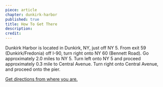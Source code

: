 ```yaml
---
piece: article
chapter: dunkirk-harbor
published: true
title: How To Get There
description: 
credit: 
---
```

Dunkirk Harbor is located in Dunkirk, NY, just off NY 5. From exit 59 (Dunkirk/Fredonia) off I-90, turn right onto NY 60 (Bennett Road). Go approximately 2.0 miles to NY 5. Turn left onto NY 5 and proceed approximately 0.3 mile to Central Avenue. Turn right onto Central Avenue, and proceed onto the pier.

[<i class="fa fa-car"></i> Get directions from where you are.](https://www.google.com/maps/dir/Current+Location/42.489330516288,-79.333605809574)